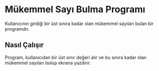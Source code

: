 # Mükemmel Sayı Bulma Programı

Kullanıcının girdiği bir üst sınıra kadar olan mükemmel sayıları bulan bir programdır.

## Nasıl Çalışır

Program, kullanıcıdan bir üst sınır değeri alır ve bu sınıra kadar olan mükemmel sayıları bulup ekrana yazdırır.


